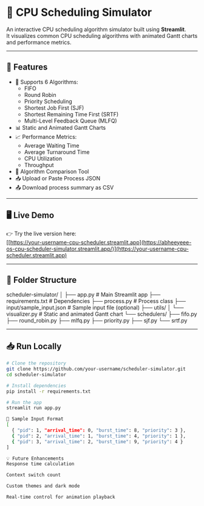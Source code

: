 # 🔧 CPU Scheduling Simulator

An interactive CPU scheduling algorithm simulator built using **Streamlit**.  
It visualizes common CPU scheduling algorithms with animated Gantt charts and performance metrics.

---

## 🚀 Features

- 🎯 Supports 6 Algorithms:
  - FIFO
  - Round Robin
  - Priority Scheduling
  - Shortest Job First (SJF)
  - Shortest Remaining Time First (SRTF)
  - Multi-Level Feedback Queue (MLFQ)
- 📊 Static and Animated Gantt Charts
- 📈 Performance Metrics:
  - Average Waiting Time
  - Average Turnaround Time
  - CPU Utilization
  - Throughput
- 🧠 Algorithm Comparison Tool
- 📥 Upload or Paste Process JSON
- 📤 Download process summary as CSV

---

## 🖥️ Live Demo

👉 Try the live version here:  
[[https://your-username-cpu-scheduler.streamlit.app](https://abheeyeee-os-cpu-scheduler-simulator.streamlit.app/)](https://your-username-cpu-scheduler.streamlit.app)

---

## 📂 Folder Structure
scheduler-simulator/
│
├── app.py # Main Streamlit app
├── requirements.txt # Dependencies
├── process.py # Process class
├── input/sample_input.json # Sample input file (optional)
├── utils/
│ └── visualizer.py # Static and animated Gantt chart
└── schedulers/
├── fifo.py
├── round_robin.py
├── mlfq.py
├── priority.py
├── sjf.py
└── srtf.py


---

## 📥 Run Locally

```bash
# Clone the repository
git clone https://github.com/your-username/scheduler-simulator.git
cd scheduler-simulator

# Install dependencies
pip install -r requirements.txt

# Run the app
streamlit run app.py

🔧 Sample Input Format
[
  { "pid": 1, "arrival_time": 0, "burst_time": 8, "priority": 3 },
  { "pid": 2, "arrival_time": 1, "burst_time": 4, "priority": 1 },
  { "pid": 3, "arrival_time": 2, "burst_time": 9, "priority": 4 }
]

💡 Future Enhancements
Response time calculation

Context switch count

Custom themes and dark mode

Real-time control for animation playback
